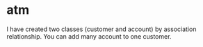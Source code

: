 # atm
I have created two classes (customer and account) by association relationship.
You can add many account to one customer.
